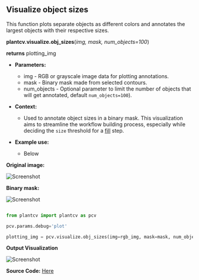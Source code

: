 ## Visualize object sizes

This function plots separate objects as different colors and annotates the largest objects with their respective sizes. 

**plantcv.visualize.obj_sizes**(*img, mask, num_objects=100*)

**returns** plotting_img 

- **Parameters:**
    - img         - RGB or grayscale image data for plotting annotations.
    - mask        - Binary mask made from selected contours.
    - num_objects - Optional parameter to limit the number of objects that will get annotated, default `num_objects=100`).

- **Context:**
    - Used to annotate object sizes in a binary mask. This visualization aims to streamline the workflow building process, 
    especially while deciding the `size` threshold for a [fill](fill.md) step.  
- **Example use:**
    - Below 

**Original image:**

![Screenshot](img/documentation_images//visualize_sizes/leaf_scan.jpg)

**Binary mask:**

![Screenshot](img/documentation_images/visualize_sizes/bin_mask.jpg)


```python

from plantcv import plantcv as pcv

pcv.params.debug='plot'

plotting_img = pcv.visualize.obj_sizes(img=rgb_img, mask=mask, num_objects=27)

```

**Output Visualization**

![Screenshot](img/documentation_images/visualize_sizes/annotated_leaf_sizes.jpg)


**Source Code:** [Here](https://github.com/danforthcenter/plantcv/blob/main/plantcv/plantcv/visualize/sizes.py)
